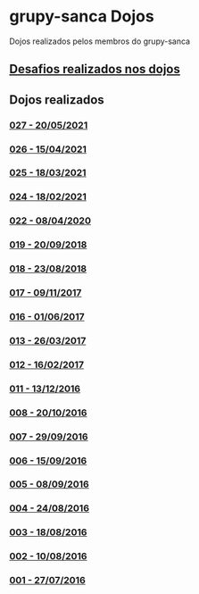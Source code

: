 # grupy-sanca Dojos
Dojos realizados pelos membros do grupy-sanca

## [Desafios realizados nos dojos](https://github.com/grupy-sanca/dojos/blob/master/desafios.md)

## Dojos realizados

### [027 - 20/05/2021](https://github.com/grupy-sanca/dojos/tree/master/027)

### [026 - 15/04/2021](https://github.com/grupy-sanca/dojos/tree/master/026)

### [025 - 18/03/2021](https://github.com/grupy-sanca/dojos/tree/master/025)

### [024 - 18/02/2021](https://github.com/grupy-sanca/dojos/tree/master/024)

### [022 - 08/04/2020](https://github.com/grupy-sanca/dojos/tree/master/022)

### [019 - 20/09/2018](https://github.com/grupy-sanca/dojos/tree/master/019)

### [018 - 23/08/2018](https://github.com/grupy-sanca/dojos/tree/master/018)

### [017 - 09/11/2017](https://github.com/grupy-sanca/dojos/tree/master/017)

### [016 - 01/06/2017](https://github.com/grupy-sanca/dojos/tree/master/016)

### [013 - 26/03/2017](https://github.com/grupy-sanca/dojos/tree/master/013)

### [012 - 16/02/2017](https://github.com/grupy-sanca/dojos/tree/master/012)

### [011 - 13/12/2016](https://github.com/grupy-sanca/dojos/tree/master/011)

### [008 - 20/10/2016](https://github.com/grupy-sanca/dojos/tree/master/008)

### [007 - 29/09/2016](https://github.com/grupy-sanca/dojos/tree/master/007)

### [006 - 15/09/2016](https://github.com/grupy-sanca/dojos/tree/master/006)

### [005 - 08/09/2016](https://github.com/grupy-sanca/dojos/tree/master/005)

### [004 - 24/08/2016](https://github.com/grupy-sanca/dojos/tree/master/004)

### [003 - 18/08/2016](https://github.com/grupy-sanca/dojos/tree/master/003)

### [002 - 10/08/2016](https://github.com/grupy-sanca/dojos/tree/master/002)

### [001 - 27/07/2016](https://github.com/grupy-sanca/dojos/tree/master/001)
